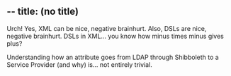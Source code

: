 --
title: (no title)
--
<p>Urch! Yes, XML can be nice, negative brainhurt. Also, DSLs are nice, negative brainhurt. DSLs in XML... you know how minus times minus gives plus? </p>

<p>Understanding how an attribute goes from LDAP through Shibboleth to a Service Provider (and why) is... not entirely trivial.</p>